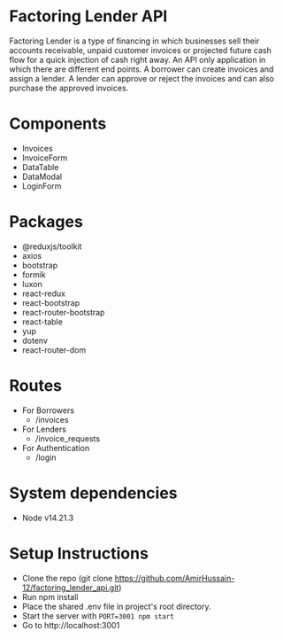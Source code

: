 # Factoring Lender API
  Factoring Lender is a type of financing in which businesses sell their accounts receivable, unpaid customer invoices or projected future cash flow for a quick injection of cash right away. An API only application in which there are different end points. A borrower can create invoices and assign a lender. A lender can approve or reject the invoices and can also purchase the approved invoices.

# Components
  - Invoices
  - InvoiceForm
  - DataTable
  - DataModal
  - LoginForm

# Packages
  - @reduxjs/toolkit
  - axios
  - bootstrap
  - formik
  - luxon
  - react-redux
  - react-bootstrap
  - react-router-bootstrap
  - react-table
  - yup
  - dotenv
  - react-router-dom

# Routes
  - For Borrowers
    - /invoices
  - For Lenders
    - /invoice_requests
  - For Authentication
    - /login

# System dependencies
  - Node v14.21.3

# Setup Instructions
  - Clone the repo (git clone https://github.com/AmirHussain-12/factoring_lender_api.git)
  - Run npm install
  - Place the shared .env file in project's root directory.
  - Start the server with `PORT=3001 npm start`
  - Go to http://localhost:3001
